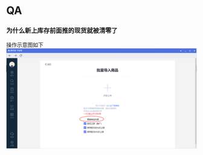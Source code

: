 # QA
### 为什么新上库存前面推的现货就被清零了

操作示意图如下
![步骤](https://github.com/Lanmao5125/QA/blob/main/%E5%9B%BE%E7%89%871.png)
